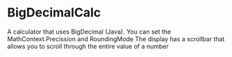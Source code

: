 # BigDecimalCalc
A calculator that uses BigDecimal (Java).
You can set the MathContext.Precission and RoundingMode
The display has a scrollbar that allows you to scroll through the entire value of a number
